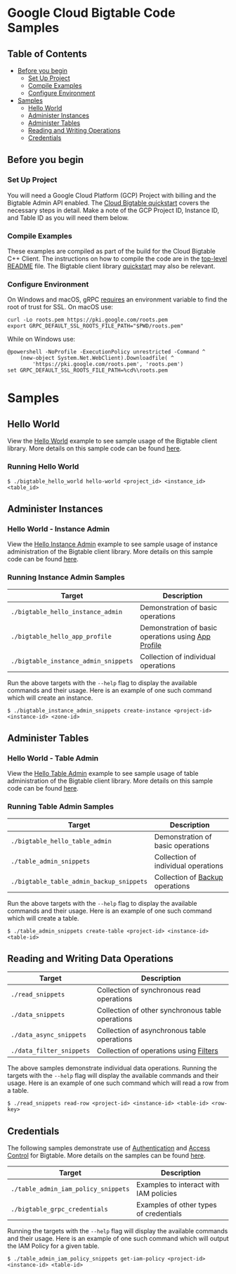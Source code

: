 # Google Cloud Bigtable Code Samples

## Table of Contents

- [Before you begin](#before-you-begin)
  - [Set Up Project](#set-up-project)
  - [Compile Examples](#compile-examples)
  - [Configure Environment](#configure-environment)
- [Samples](#samples)
  - [Hello World](#hello-world)
  - [Administer Instances](#administer-instances)
  - [Administer Tables](#administer-tables)
  - [Reading and Writing Operations](#reading-and-writing-operations)
  - [Credentials](#credentials)

## Before you begin

### Set Up Project

You will need a Google Cloud Platform (GCP) Project with billing and the
Bigtable Admin API enabled. The [Cloud Bigtable quickstart][cbt-doc-quickstart]
covers the necessary steps in detail. Make a note of the GCP Project ID,
Instance ID, and Table ID as you will need them below.

### Compile Examples

These examples are compiled as part of the build for the Cloud Bigtable C++
Client. The instructions on how to compile the code are in the
[top-level README](/README.md) file. The Bigtable client library
[quickstart](/google/cloud/bigtable/quickstart/README.md) may also be relevant.

### Configure Environment

On Windows and macOS, gRPC [requires][grpc-roots-pem-bug] an environment
variable to find the root of trust for SSL. On macOS use:

```console
curl -Lo roots.pem https://pki.google.com/roots.pem
export GRPC_DEFAULT_SSL_ROOTS_FILE_PATH="$PWD/roots.pem"
```

While on Windows use:

```console
@powershell -NoProfile -ExecutionPolicy unrestricted -Command ^
    (new-object System.Net.WebClient).Downloadfile( ^
        'https://pki.google.com/roots.pem', 'roots.pem')
set GRPC_DEFAULT_SSL_ROOTS_FILE_PATH=%cd%\roots.pem
```

# Samples

## Hello World

View the [Hello World][hello-world-code] example to see sample usage of the
Bigtable client library. More details on this sample code can be found
[here][doxygen-hello-world].

### Running Hello World

```console
$ ./bigtable_hello_world hello-world <project_id> <instance_id> <table_id>
```

## Administer Instances

### Hello World - Instance Admin

View the [Hello Instance Admin][instance-admin-code] example to see sample usage
of instance administration of the Bigtable client library. More details on this
sample code can be found [here][doxygen-instance-admin].

### Running Instance Admin Samples

| Target                               | Description                                                                 |
| ------------------------------------ | --------------------------------------------------------------------------- |
| `./bigtable_hello_instance_admin`    | Demonstration of basic operations                                           |
| `./bigtable_hello_app_profile`       | Demonstration of basic operations using [App Profile][cbt-doc-app-profiles] |
| `./bigtable_instance_admin_snippets` | Collection of individual operations                                         |

Run the above targets with the `--help` flag to display the available commands
and their usage. Here is an example of one such command which will create an
instance.

```console
$ ./bigtable_instance_admin_snippets create-instance <project-id> <instance-id> <zone-id>
```

## Administer Tables

### Hello World - Table Admin

View the [Hello Table Admin][table-admin-code] example to see sample usage of
table administration of the Bigtable client library. More details on this sample
code can be found [here][doxygen-table-admin].

### Running Table Admin Samples

| Target                                   | Description                                        |
| ---------------------------------------- | -------------------------------------------------- |
| `./bigtable_hello_table_admin`           | Demonstration of basic operations                  |
| `./table_admin_snippets`                 | Collection of individual operations                |
| `./bigtable_table_admin_backup_snippets` | Collection of [Backup][cbt-doc-backups] operations |

Run the above targets with the `--help` flag to display the available commands
and their usage. Here is an example of one such command which will create a
table.

```console
$ ./table_admin_snippets create-table <project-id> <instance-id> <table-id>
```

## Reading and Writing Data Operations

| Target                   | Description                                               |
| ------------------------ | --------------------------------------------------------- |
| `./read_snippets`        | Collection of synchronous read operations                 |
| `./data_snippets`        | Collection of other synchronous table operations          |
| `./data_async_snippets`  | Collection of asynchronous table operations               |
| `./data_filter_snippets` | Collection of operations using [Filters][cbt-doc-filters] |

The above samples demonstrate individual data operations. Running the targets
with the `--help` flag will display the available commands and their usage. Here
is an example of one such command which will read a row from a table.

```console
$ ./read_snippets read-row <project-id> <instance-id> <table-id> <row-key>
```

## Credentials

The following samples demonstrate use of
[Authentication][cbt-doc-authentication] and
[Access Control][cbt-doc-access-control] for Bigtable. More details on the
samples can be found [here][doxygen-grpc].

| Target                              | Description                            |
| ----------------------------------- | -------------------------------------- |
| `./table_admin_iam_policy_snippets` | Examples to interact with IAM policies |
| `./bigtable_grpc_credentials`       | Examples of other types of credentials |

Running the targets with the `--help` flag will display the available commands
and their usage. Here is an example of one such command which will output the
IAM Policy for a given table.

```console
$ ./table_admin_iam_policy_snippets get-iam-policy <project-id> <instance-id> <table-id>
```

[cbt-doc-access-control]: https://cloud.google.com/bigtable/docs/access-control
[cbt-doc-app-profiles]: https://cloud.google.com/bigtable/docs/app-profiles
[cbt-doc-authentication]: https://cloud.google.com/bigtable/docs/authentication
[cbt-doc-backups]: https://cloud.google.com/bigtable/docs/backups
[cbt-doc-filters]: https://cloud.google.com/bigtable/docs/filters
[cbt-doc-quickstart]: https://cloud.google.com/bigtable/docs/quickstart-cbt
[doxygen-grpc]: https://cloud.google.com/cpp/docs/reference/bigtable/latest/bigtable-samples-grpc-credentials
[doxygen-hello-world]: https://cloud.google.com/cpp/docs/reference/bigtable/latest/bigtable-hello-world
[doxygen-instance-admin]: https://cloud.google.com/cpp/docs/reference/bigtable/latest/bigtable-hello-instance-admin
[doxygen-table-admin]: https://cloud.google.com/cpp/docs/reference/bigtable/latest/bigtable-hello-table-admin
[grpc-roots-pem-bug]: https://github.com/grpc/grpc/issues/16571
[hello-world-code]: bigtable_hello_world.cc
[instance-admin-code]: bigtable_hello_instance_admin.cc
[table-admin-code]: bigtable_hello_table_admin.cc
